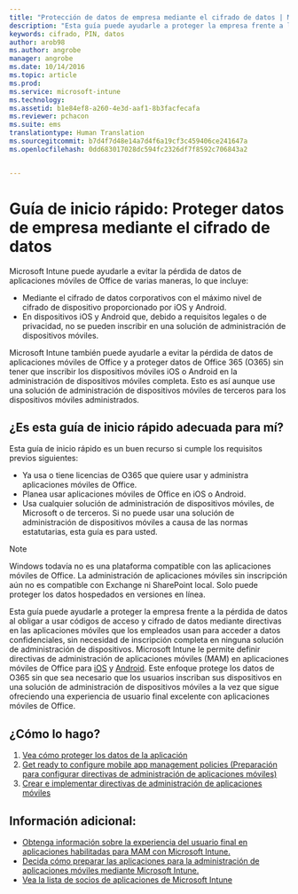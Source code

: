 ```yaml
---
title: "Protección de datos de empresa mediante el cifrado de datos | Microsoft Intune"
description: "Esta guía puede ayudarle a proteger la empresa frente a la pérdida de datos al obligar a usar un código de acceso y cifrado de datos mediante una directiva en las aplicaciones móviles."
keywords: cifrado, PIN, datos
author: arob98
ms.author: angrobe
manager: angrobe
ms.date: 10/14/2016
ms.topic: article
ms.prod: 
ms.service: microsoft-intune
ms.technology: 
ms.assetid: b1e84ef8-a260-4e3d-aaf1-8b3facfecafa
ms.reviewer: pchacon
ms.suite: ems
translationtype: Human Translation
ms.sourcegitcommit: b7d4f7d48e14a7d4f6a19cf3c459406ce241647a
ms.openlocfilehash: 0dd683017028dc594fc2326df7f8592c706843a2


---
```


# Guía de inicio rápido: Proteger datos de empresa mediante el cifrado de datos
Microsoft Intune puede ayudarle a evitar la pérdida de datos de aplicaciones móviles de Office de varias maneras, lo que incluye:
- Mediante el cifrado de datos corporativos con el máximo nivel de cifrado de dispositivo proporcionado por iOS y Android.
- En dispositivos iOS y Android que, debido a requisitos legales o de privacidad, no se pueden inscribir en una solución de administración de dispositivos móviles.

Microsoft Intune también puede ayudarle a evitar la pérdida de datos de aplicaciones móviles de Office y a proteger datos de Office 365 (O365) sin tener que inscribir los dispositivos móviles iOS o Android en la administración de dispositivos móviles completa. Esto es así aunque use una solución de administración de dispositivos móviles de terceros para los dispositivos móviles administrados. 

## ¿Es esta guía de inicio rápido adecuada para mí?
Esta guía de inicio rápido es un buen recurso si cumple los requisitos previos siguientes:
- Ya usa o tiene licencias de O365 que quiere usar y administra aplicaciones móviles de Office.
- Planea usar aplicaciones móviles de Office en iOS o Android. 
- Usa cualquier solución de administración de dispositivos móviles, de Microsoft o de terceros. Si no puede usar una solución de administración de dispositivos móviles a causa de las normas estatutarias, esta guía es para usted. 

> [!NOTE] 
> Windows todavía no es una plataforma compatible con las aplicaciones móviles de Office. La administración de aplicaciones móviles sin inscripción aún no es compatible con Exchange ni SharePoint local. Solo puede proteger los datos hospedados en versiones en línea.

Esta guía puede ayudarle a proteger la empresa frente a la pérdida de datos al obligar a usar códigos de acceso y cifrado de datos mediante directivas en las aplicaciones móviles que los empleados usan para acceder a datos confidenciales, sin necesidad de inscripción completa en ninguna solución de administración de dispositivos. Microsoft Intune le permite definir directivas de administración de aplicaciones móviles (MAM) en aplicaciones móviles de Office para [iOS](https://products.office.com/en-us/mobile/office-mobile-apps-for-ios) y [Android](https://products.office.com/en-us/mobile/office-mobile-apps-for-android). Este enfoque protege los datos de O365 sin que sea necesario que los usuarios inscriban sus dispositivos en una solución de administración de dispositivos móviles a la vez que sigue ofreciendo una experiencia de usuario final excelente con aplicaciones móviles de Office. 

## ¿Cómo lo hago?
1.  [Vea cómo proteger los datos de la aplicación](/intune/deploy-use/protect-app-data-using-mobile-app-management-policies-with-microsoft-intune) 
2.  [Get ready to configure mobile app management policies (Preparación para configurar directivas de administración de aplicaciones móviles)](/intune/deploy-use/get-ready-to-configure-mobile-app-management-policies-with-microsoft-intune) 
3.  [Crear e implementar directivas de administración de aplicaciones móviles](/intune/deploy-use/create-and-deploy-mobile-app-management-policies-with-microsoft-intune) 

## Información adicional:
- [Obtenga información sobre la experiencia del usuario final en aplicaciones habilitadas para MAM con Microsoft Intune.](/intune/deploy-use/end-user-experience-for-mam-enabled-apps-with-microsoft-intune)
- [Decida cómo preparar las aplicaciones para la administración de aplicaciones móviles mediante Microsoft Intune.](/intune/deploy-use/decide-how-to-prepare-apps-for-mobile-application-management-with-microsoft-intune)
- [Vea la lista de socios de aplicaciones de Microsoft Intune](https://www.microsoft.com/en-us/cloud-platform/microsoft-intune-partners)



<!--HONumber=Oct16_HO3-->


